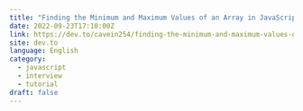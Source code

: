 ```yaml
---
title: "Finding the Minimum and Maximum Values of an Array in JavaScript"
date: 2022-09-23T17:10:00Z
link: https://dev.to/cavein254/finding-the-minimum-and-maximum-values-of-an-array-in-javascript-3kel?utm_medium=RSS&utm_source=news.12bit.vn
site: dev.to
language: English
category:
  - javascript
  - interview
  - tutorial
draft: false
---
```

